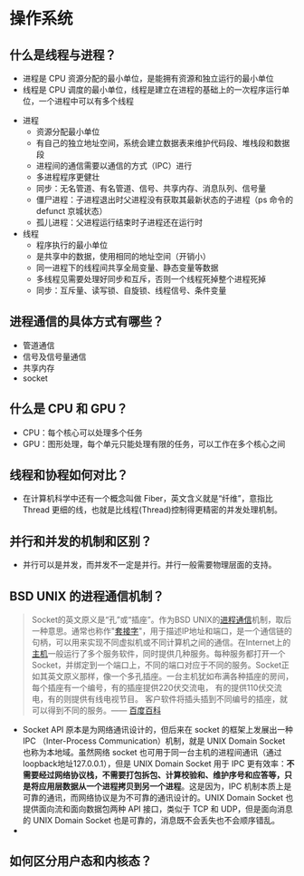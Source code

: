 # 操作系统

## 什么是线程与进程？

- 进程是 CPU 资源分配的最小单位，是能拥有资源和独立运行的最小单位
- 线程是 CPU 调度的最小单位，线程是建立在进程的基础上的一次程序运行单位，一个进程中可以有多个线程

* 进程
  * 资源分配最小单位
  * 有自己的独立地址空间，系统会建立数据表来维护代码段、堆栈段和数据段
  * 进程间的通信需要以通信的方式（IPC）进行
  * 多进程程序更健壮
  * 同步：无名管道、有名管道、信号、共享内存、消息队列、信号量
  * 僵尸进程：子进程退出时父进程没有获取其最新状态的子进程（ps 命令的 defunct 京城状态）
  * 孤儿进程：父进程运行结束时子进程还在运行时
* 线程
  * 程序执行的最小单位
  * 是共享中的数据，使用相同的地址空间（开销小）
  * 同一进程下的线程间共享全局变量、静态变量等数据
  * 多线程见需要处理好同步和互斥，否则一个线程死掉整个进程死掉
  * 同步：互斥量、读写锁、自旋锁、线程信号、条件变量

## 进程通信的具体方式有哪些？

- 管道通信
- 信号及信号量通信
- 共享内存
- socket

## 什么是 CPU 和 GPU？

* CPU：每个核心可以处理多个任务
* GPU：图形处理，每个单元只能处理有限的任务，可以工作在多个核心之间

## 线程和协程如何对比？

* 在计算机科学中还有一个概念叫做 Fiber，英文含义就是“纤维”，意指比 Thread 更细的线，也就是比线程(Thread)控制得更精密的并发处理机制。

## 并行和并发的机制和区别？

* 并行可以是并发，而并发不一定是并行。并行一般需要物理层面的支持。

## BSD UNIX 的进程通信机制？

> Socket的英文原义是“孔”或“插座”。作为BSD UNIX的[进程通信](https://baike.baidu.com/item/进程通信)机制，取后一种意思。通常也称作"[套接字](https://baike.baidu.com/item/套接字)"，用于描述IP地址和端口，是一个通信链的句柄，可以用来实现不同虚拟机或不同计算机之间的通信。在Internet上的[主机](https://baike.baidu.com/item/主机)一般运行了多个服务软件，同时提供几种服务。每种服务都打开一个Socket，并绑定到一个端口上，不同的端口对应于不同的服务。Socket正如其英文原义那样，像一个多孔插座。一台主机犹如布满各种插座的房间，每个插座有一个编号，有的插座提供220伏交流电， 有的提供110伏交流电，有的则提供有线电视节目。 客户软件将插头插到不同编号的插座，就可以得到不同的服务。—— [百度百科](https://baike.baidu.com/item/socket/281150)

* Socket API 原本是为网络通讯设计的，但后来在 socket 的框架上发展出一种 IPC （Inter-Process Communication）机制，就是 UNIX Domain Socket 也称为本地域。虽然网络 socket 也可用于同一台主机的进程间通讯（通过loopback地址127.0.0.1），但是 UNIX Domain Socket 用于 IPC 更有效率：**不需要经过网络协议栈，不需要打包拆包、计算校验和、维护序号和应答等，只是将应用层数据从一个进程拷贝到另一个进程**。这是因为，IPC 机制本质上是可靠的通讯，而网络协议是为不可靠的通讯设计的。UNIX Domain Socket 也提供面向流和面向数据包两种 API 接口，类似于 TCP 和 UDP，但是面向消息的 UNIX Domain Socket 也是可靠的，消息既不会丢失也不会顺序错乱。
* 

## 如何区分用户态和内核态？

